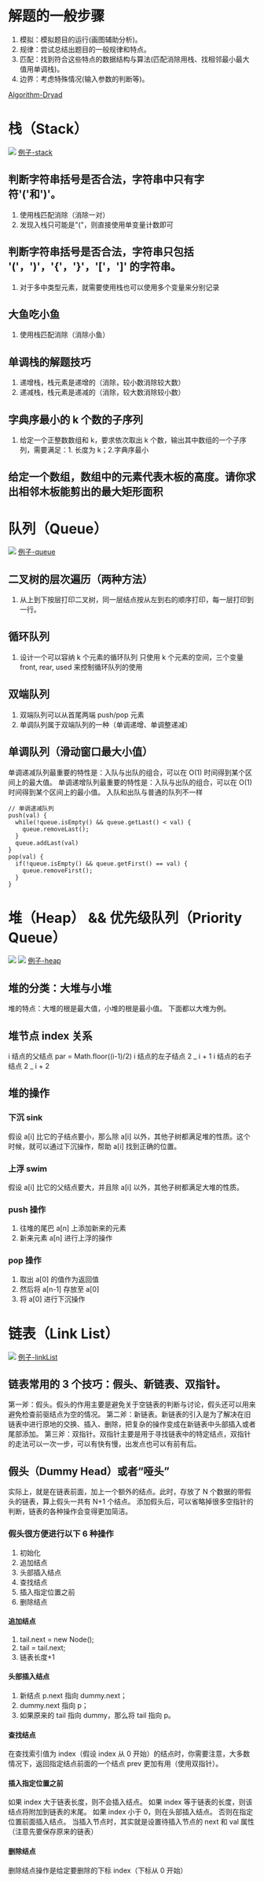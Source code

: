 # 解题的一般步骤

1.  模拟：模拟题目的运行(画图辅助分析)。
2.  规律：尝试总结出题目的一般规律和特点。
3.  匹配：找到符合这些特点的数据结构与算法(匹配消除用栈、找相邻最小最大值用单调栈)。
4.  边界：考虑特殊情况(输入参数的判断等)。

[Algorithm-Dryad](https://github.com/lagoueduCol/Algorithm-Dryad)

# 栈（Stack）

![](./img/stack.png)
[例子-stack](./stack.js)

## 判断字符串括号是否合法，字符串中只有字符'('和')'。

1.  使用栈匹配消除（消除一对）
2.  发现入栈只可能是"("，则直接使用单变量计数即可

## 判断字符串括号是否合法，字符串只包括 '('，')'，'{'，'}'，'['，']' 的字符串。

1.  对于多中类型元素，就需要使用栈也可以使用多个变量来分别记录

## 大鱼吃小鱼

1.  使用栈匹配消除（消除小鱼）

## 单调栈的解题技巧

1.  递增栈，栈元素是递增的（消除，较小数消除较大数）
2.  递减栈，栈元素是递减的（消除，较大数消除较小数）

## 字典序最小的 k 个数的子序列

1.  给定一个正整数数组和 k，要求依次取出 k 个数，输出其中数组的一个子序列，需要满足：1. 长度为 k；2.字典序最小

## 给定一个数组，数组中的元素代表木板的高度。请你求出相邻木板能剪出的最大矩形面积

# 队列（Queue）

![](./img/queue.png)
[例子-queue](./queue.js)

## 二叉树的层次遍历（两种方法）

1.  从上到下按层打印二叉树，同一层结点按从左到右的顺序打印，每一层打印到一行。

## 循环队列

1.  设计一个可以容纳 k 个元素的循环队列
    只使用 k 个元素的空间，三个变量 front, rear, used 来控制循环队列的使用

## 双端队列

1.  双端队列可以从首尾两端 push/pop 元素
2.  单调队列属于双端队列的一种（单调递增、单调整递减）

## 单调队列（滑动窗口最大小值）

单调递减队列最重要的特性是：入队与出队的组合，可以在 O(1) 时间得到某个区间上的最大值。
单调递增队列最重要的特性是：入队与出队的组合，可以在 O(1) 时间得到某个区间上的最小值。
入队和出队与普通的队列不一样

```
// 单调递减队列
push(val) {
  while(!queue.isEmpty() && queue.getLast() < val) {
    queue.removeLast();
  }
  queue.addLast(val)
}
pop(val) {
  if(!queue.isEmpty() && queue.getFirst() == val) {
    queue.removeFirst();
  }
}
```

# 堆（Heap） && 优先级队列（Priority Queue）

![](./img/heap1.png)
![](./img/heap2.png)
[例子-heap](./heap.js)

## 堆的分类：大堆与小堆

堆的特点：大堆的根是最大值，小堆的根是最小值。
下面都以大堆为例。

## 堆节点 index 关系

i 结点的父结点 par = Math.floor((i-1)/2)
i 结点的左子结点 2 _ i + 1
i 结点的右子结点 2 _ i + 2

## 堆的操作

### 下沉 sink

假设 a[i] 比它的子结点要小，那么除 a[i] 以外，其他子树都满足堆的性质。这个时候，就可以通过下沉操作，帮助 a[i] 找到正确的位置。

### 上浮 swim

假设 a[i] 比它的父结点要大，并且除 a[i] 以外，其他子树都满足大堆的性质。

### push 操作

1.  往堆的尾巴 a[n] 上添加新来的元素
2.  新来元素 a[n] 进行上浮的操作

### pop 操作

1.  取出 a[0] 的值作为返回值
2.  然后将 a[n-1] 存放至 a[0]
3.  将 a[0] 进行下沉操作

# 链表（Link List）

![](./img/linklist1.png)
[例子-linkList](./linkList.js)

## 链表常用的 3 个技巧：假头、新链表、双指针。

第一斧：假头。假头的作用主要是避免关于空链表的判断与讨论，假头还可以用来避免检查前驱结点为空的情况。
第二斧：新链表。新链表的引入是为了解决在旧链表中进行原地的交换、插入、删除，把复杂的操作变成在新链表中头部插入或者尾部添加。
第三斧：双指针。双指针主要是用于寻找链表中的特定结点，双指针的走法可以一次一步，可以有快有慢，出发点也可以有前有后。

## 假头（Dummy Head）或者“哑头”

实际上，就是在链表前面，加上一个额外的结点。此时，存放了 N 个数据的带假头的链表，算上假头一共有 N+1 个结点。
添加假头后，可以省略掉很多空指针的判断，链表的各种操作会变得更加简洁。

### 假头很方便进行以下 6 种操作

1.  初始化
2.  追加结点
3.  头部插入结点
4.  查找结点
5.  插入指定位置之前
6.  删除结点

#### 追加结点

1.  tail.next = new Node();
2.  tail = tail.next;
3.  链表长度+1

#### 头部插入结点

1.  新结点 p.next 指向 dummy.next；
2.  dummy.next 指向 p；
3.  如果原来的 tail 指向 dummy，那么将 tail 指向 p。

#### 查找结点

在查找索引值为 index（假设 index 从 0 开始）的结点时，你需要注意，大多数情况下，返回指定结点前面的一个结点 prev 更加有用（使用双指针）。

#### 插入指定位置之前

如果 index 大于链表长度，则不会插入结点。
如果 index 等于链表的长度，则该结点将附加到链表的末尾。
如果 index 小于 0，则在头部插入结点。
否则在指定位置前面插入结点。
当插入节点时，其实就是设置待插入节点的 next 和 val 属性（注意先要保存原来的链表）

#### 删除结点

删除结点操作是给定要删除的下标 index（下标从 0 开始）
